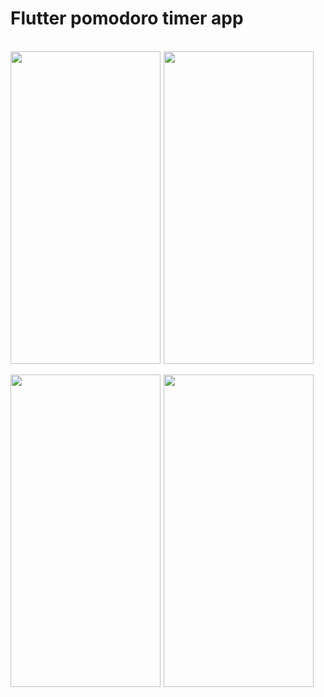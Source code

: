 # Flutter pomodoro timer app

<br>

<div>
<div style="display: flex;">
<img style="margin-right: 5px;" width="240" height="500" src="https://github.com/JongminChoi98/pomodoro-timer/assets/138505370/f6924779-3497-4d05-af4d-75272ac797ea">
<img style="margin-right: 5px;" width="240" height="500" src="https://github.com/JongminChoi98/pomodoro-timer/assets/138505370/03b62f41-cdaa-43ef-ba0c-624830a7ae01">
</div>

<br>

<div>
<div style="display: flex;">
<img style="margin-right: 5px;" width="240" height="500" src="https://github.com/JongminChoi98/pomodoro-timer/assets/138505370/6793a328-dedf-4a16-95d8-cab90fa768d2">
<img style="margin-right: 5px;" width="240" height="500" src="https://github.com/JongminChoi98/pomodoro-timer/assets/138505370/3a76041e-758e-4275-a960-8902415c3129">
</div>

